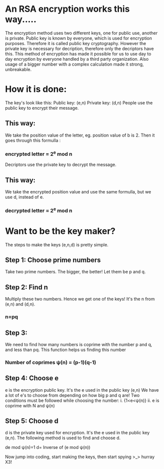 # An RSA encryption works this way.....

The encryption method uses two different keys, one for public use, another is private. Public key is known by everyone,
which is used for encryption purposes. Therefore it is  called public key cryptography. However the private key is necessary for decription, therefore only the decriptors have this. This method of encryption has made it possible for us to use day to day encryption by everyone handled by a third party organization. Also usage of a bigger number with a complex calculation made it strong, unbreakable.


# How it is done:
The key's look like this:
Public key: (e,n) 
Private key: (d,n) 
People use the public key to encrypt their message.
## This way:
We take the position value of the letter, eg. position value of b is 2.
Then it goes through this formulla :
### encrypted letter = 2<sup>e</sup> mod n

Decriptors use the private key to decrypt the message.
## This way:
We take the encrypted position value and use the same formulla, but we use d, instead of e.
### decrypted letter = 2<sup>e</sup> mod n


# Want to be the key maker?

The steps to make the keys (e,n,d) is pretty simple.
## Step 1: Choose prime numbers
Take two prime numbers. The bigger, the better! Let them be p and q.

## Step 2: Find n

Multiply these two numbers. Hence we get one of the keys! It's the n from (e,n) and (d,n). 
### n=pq

## Step 3: 

We need to find how many numbers is coprime with the number p and q, and less than pq. This function helps us finding this number
### Number of coprimes ψ(n) = (p-1)(q-1)

## Step 4: Choose e

e is the encryption public key. It's the e used in the public key (e,n)
We have a lot of e's to choose from depending on how big p and q are!
Two conditions must be followed while choosing the number:
 i. {1<e<ψ(n)}
 ii. e is coprime with N and ψ(n)
 
 ## Step 5: Choose d
 d is the private key used for encryption. It's the e used in the public key (e,n).
 The following method is used to find and choose d.
 
 de mod ψ(n)=1
 d= Inverse of (e mod ψ(n))
 
 
 <p> Now jump into coding, start making the keys, then start spying >_> hurray X3!</p>
 
 
 
 
 





